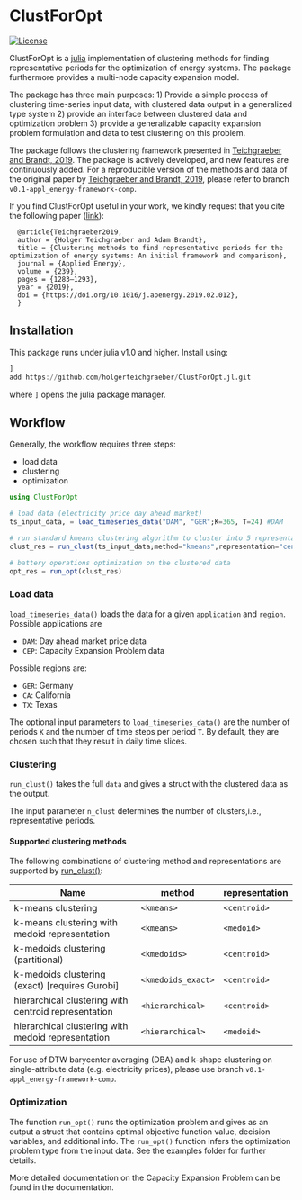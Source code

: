 # ClustForOpt

[![License](http://img.shields.io/badge/license-MIT-brightgreen.svg?style=flat)](LICENSE.md)

ClustForOpt is a [julia](www.juliaopt.com) implementation of clustering methods for finding representative periods for the optimization of energy systems. The package furthermore provides a multi-node capacity expansion model. 

The package has three main purposes: 1) Provide a simple process of clustering time-series input data, with clustered data output in a generalized type system 2) provide an interface between clustered data and optimization problem 3) provide a generalizable capacity expansion problem formulation and data to test clustering on this problem.

The package follows the clustering framework presented in [Teichgraeber and Brandt, 2019](https://doi.org/10.1016/j.apenergy.2019.02.012). 
The package is actively developed, and new features are continuously added. For a reproducible version of the methods and data of the original paper by [Teichgraeber and Brandt, 2019](https://doi.org/10.1016/j.apenergy.2019.02.012), please refer to branch `v0.1-appl_energy-framework-comp`.

If you find ClustForOpt useful in your work, we kindly request that you cite the following paper ([link](https://doi.org/10.1016/j.apenergy.2019.02.012)):

```
  @article{Teichgraeber2019,
  author = {Holger Teichgraeber and Adam Brandt},
  title = {Clustering methods to find representative periods for the optimization of energy systems: An initial framework and comparison},
  journal = {Applied Energy},
  volume = {239},
  pages = {1283–1293},
  year = {2019},
  doi = {https://doi.org/10.1016/j.apenergy.2019.02.012},
  }
```

## Installation
This package runs under julia v1.0 and higher.
Install using:

```julia
] 
add https://github.com/holgerteichgraeber/ClustForOpt.jl.git
```
where `]` opens the julia package manager.


## Workflow

Generally, the workflow requires three steps:
- load data
- clustering
- optimization

```julia
using ClustForOpt

# load data (electricity price day ahead market)
ts_input_data, = load_timeseries_data("DAM", "GER";K=365, T=24) #DAM

# run standard kmeans clustering algorithm to cluster into 5 representative periods, with 1000 initial starting points 
clust_res = run_clust(ts_input_data;method="kmeans",representation="centroid",n_clust=5,n_init=1000)

# battery operations optimization on the clustered data
opt_res = run_opt(clust_res)
```

### Load data
`load_timeseries_data()` loads the data for a given `application` and `region`. 
Possible applications are
- `DAM`: Day ahead market price data
- `CEP`: Capacity Expansion Problem data

Possible regions are:
- `GER`: Germany
- `CA`: California
- `TX`: Texas

The optional input parameters to `load_timeseries_data()` are the number of periods `K` and the number of time steps per period `T`. By default, they are chosen such that they result in daily time slices. 


### Clustering
`run_clust()` takes the full `data` and gives a struct with the clustered data as the output.   

The input parameter `n_clust` determines the number of clusters,i.e., representative periods. 

#### Supported clustering methods

The following combinations of clustering method and representations are supported by [run\_clust()](src/clustering/run_clust.jl):

Name | method | representation
---- | --------------- | -----------------------
k-means clustering | `<kmeans>` | `<centroid>`
k-means clustering with medoid representation | `<kmeans>` | `<medoid>`
k-medoids clustering (partitional) | `<kmedoids>` | `<centroid>`
k-medoids clustering (exact) [requires Gurobi] | `<kmedoids_exact>` | `<centroid>`
hierarchical clustering with centroid representation | `<hierarchical>` | `<centroid>`
hierarchical clustering with medoid representation | `<hierarchical>` | `<medoid>`

For use of DTW barycenter averaging (DBA) and k-shape clustering on single-attribute data (e.g. electricity prices), please use branch `v0.1-appl_energy-framework-comp`.



### Optimization
The function `run_opt()` runs the optimization problem and gives as an output a struct that contains optimal objective function value, decision variables, and additional info. The `run_opt()` function infers the optimization problem type from the input data. See the examples folder for further details. 

More detailed documentation on the Capacity Expansion Problem can be found in the documentation. 



